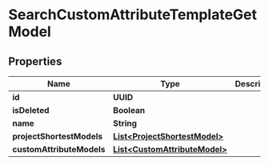 

# SearchCustomAttributeTemplateGetModel


## Properties

| Name | Type | Description | Notes |
|------------ | ------------- | ------------- | -------------|
|**id** | **UUID** |  |  [optional] |
|**isDeleted** | **Boolean** |  |  [optional] |
|**name** | **String** |  |  [optional] |
|**projectShortestModels** | [**List&lt;ProjectShortestModel&gt;**](ProjectShortestModel.md) |  |  [optional] |
|**customAttributeModels** | [**List&lt;CustomAttributeModel&gt;**](CustomAttributeModel.md) |  |  [optional] |




